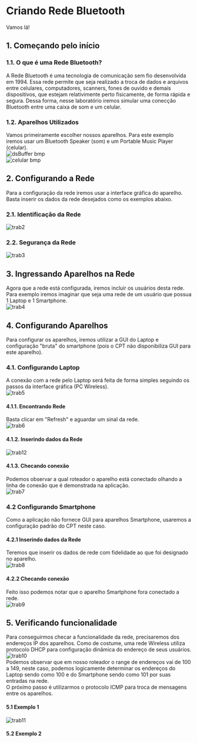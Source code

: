 # Criando Rede Bluetooth

Vamos lá!

## 1. Começando pelo início

### 1.1. O que é uma Rede Bluetooth?

A Rede Bluetooth é uma tecnologia de comunicação sem fio desenvolvida em 1994. Essa rede permite que seja realizado a troca de dados e arquivos entre celulares, computadores, scanners, fones de ouvido e demais dispositivos, que estejam relativimente perto fisicamente, de forma rápida e segura. Dessa forma, nesse laboratório iremos simular uma conecção Bluetooth entre uma caixa de som e um celular.

### 1.2. Aparelhos Utilizados

Vamos primeiramente escolher nossos aparelhos. Para este exemplo iremos usar um Bluetooth Speaker (som) e um Portable Music Player (celular). <br/>
![dsBuffer bmp](https://user-images.githubusercontent.com/106887744/175208991-e5a4a602-db40-4f89-af51-59e9adef9f0e.png)
<br/>
![celular bmp](https://user-images.githubusercontent.com/106887744/175209509-82a9ec2f-91d8-4f70-8142-9fc460486dc0.png)
<br/>

## 2. Configurando a Rede
Para a configuração da rede iremos usar a interface gráfica do aparelho. Basta inserir os dados da rede desejados como os exemplos abaixo.

### 2.1. Identificação da Rede
![trab2](https://user-images.githubusercontent.com/31890192/175184844-c696b495-77c1-4a3a-8bb8-a413bc0768f2.png)


### 2.2. Segurança da Rede
![trab3](https://user-images.githubusercontent.com/31890192/175184848-1fcdcd1e-e922-40f6-b8d7-753ca280e921.png)

## 3. Ingressando Aparelhos na Rede
Agora que a rede está configurada, iremos incluir os usuários desta rede. Para exemplo iremos imaginar que seja uma rede de um usuário que possua 1 Laptop e 1 Smartphone. <br/>
![trab4](https://user-images.githubusercontent.com/31890192/175185827-1081a88a-1176-407a-95cd-802f5415c02b.png)

## 4. Configurando Aparelhos
Para configurar os aparelhos, iremos utilizar a GUI do Laptop e configuração "bruta" do smartphone (pois o CPT não disponibiliza GUI para este aparelho).

### 4.1. Configurando Laptop
A conexão com a rede pelo Laptop será feita de forma simples seguindo os passos da interface gráfica (PC Wireless). <br/>
![trab5](https://user-images.githubusercontent.com/31890192/175187610-f4101eb6-b7e1-4c2f-ad67-b48e33789b73.png)

#### 4.1.1. Encontrando Rede
Basta clicar em "Refresh" e aguardar um sinal da rede.<br/>
![trab6](https://user-images.githubusercontent.com/31890192/175186965-0fe25654-6f5b-452f-bce6-5e4643c12d1c.png)

#### 4.1.2. Inserindo dados da Rede
![trab12](https://user-images.githubusercontent.com/31890192/175187718-23b50ef5-792f-48ec-bce0-f9ad6dc2650e.png)

#### 4.1.3. Checando conexão
Podemos observar a qual roteador o aparelho está conectado olhando a linha de conexão que é demonstrada na aplicação. <br/>
![trab7](https://user-images.githubusercontent.com/31890192/175186969-b47d700e-9f3a-4414-bbdd-99211f0e75a1.png)

### 4.2 Configurando Smartphone
Como a aplicação não fornece GUI para aparelhos Smartphone, usaremos a configuração padrão do CPT neste caso.<br/>

#### 4.2.1 Inserindo dados da Rede
Teremos que inserir os dados de rede com fidelidade ao que foi designado no aparelho.<br/>
![trab8](https://user-images.githubusercontent.com/31890192/175188134-5cea239b-726a-49d7-98ca-07a9b4620002.png)


#### 4.2.2 Checando conexão
Feito isso podemos notar que o aparelho Smartphone fora conectado a rede.<br/>
![trab9](https://user-images.githubusercontent.com/31890192/175188108-2c7cbe62-6f43-475d-b811-4bb2f3e77e26.png)

## 5. Verificando funcionalidade
Para conseguirmos checar a funcionalidade da rede, precisaremos dos endereços IP dos aparelhos. Como de costume, uma rede Wireless utiliza protocolo DHCP para
configuração dinâmica do endereço de seus usuários. <br/>
![trab10](https://user-images.githubusercontent.com/31890192/175188460-26e0c07c-ce9f-4cbc-906a-486502ea6470.png)<br/>
Podemos observar que em nosso roteador o range de endereços vai de 100 a 149, neste caso, podemos logicamente determinar os endereços do Laptop sendo como 100
e do Smartphone sendo como 101 por suas entradas na rede.<br/>
O próximo passo é utilizarmos o protocolo ICMP para troca de mensagens entre os aparelhos.<br/>

#### 5.1 Exemplo 1
![trab11](https://user-images.githubusercontent.com/31890192/175188802-a935d0a5-58ae-4650-8ed9-97d848f9a109.png)

#### 5.2 Exemplo 2
